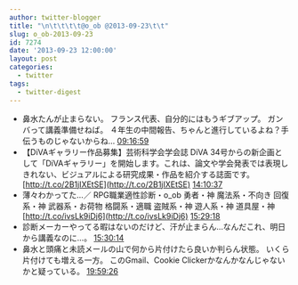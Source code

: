 ```yaml
---
author: twitter-blogger
title: "\n\t\t\t\t@o_ob @2013-09-23\t\t"
slug: o_ob-2013-09-23
id: 7274
date: '2013-09-23 12:00:00'
layout: post
categories:
  - twitter
tags:
  - twitter-digest
---
```


*   鼻水たんが止まらない。 フランス代表、自分的にはもうギブアップ。 ガンバって講義準備せねば。 ４年生の中間報告、ちゃんと進行しているよね？手伝うものじゃないからね… [09:16:59](http://twitter.com/o_ob/statuses/381935189238104064)
*   【DiVAギャラリー作品募集】芸術科学会学会誌 DiVA 34号からの新企画として「DiVAギャラリー」を開始します。これは、論文や学会発表では表現しきれない、ビジュアルによる研究成果・作品を紹介する誌面です。 [http://t.co/2B1jIXEtSE](http://t.co/2B1jIXEtSE) [14:10:37](http://twitter.com/o_ob/statuses/382009083349315584)
*   薄々わかってた…／ RPG職業適性診断・o_ob 勇者・神 魔法系・不向き 回復系・神 武器系・お荷物 格闘系・適職 盗賊系・神 遊人系・神 道具屋・神 [http://t.co/ivsLk9iDj6](http://t.co/ivsLk9iDj6) [15:29:18](http://twitter.com/o_ob/statuses/382028884352311296)
*   診断メーカーやってる暇はないのだけど、汗が止まらん…なんだこれ、明日から講義なのに…。 [15:30:14](http://twitter.com/o_ob/statuses/382029119589855232)
*   鼻水と頭痛と未読メールの山で何から片付けたら良いか判らん状態。 いくら片付けても増える一方。 このGmail、Cookie Clickerかなんかなんじゃないかと疑っている。 [19:59:26](http://twitter.com/o_ob/statuses/382096866302652416)